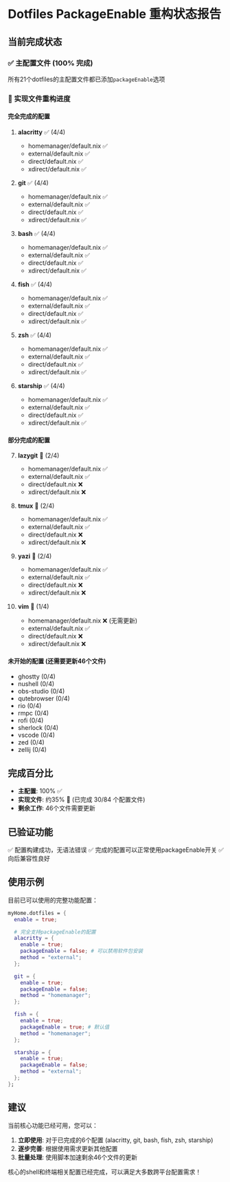 # Dotfiles PackageEnable 重构状态报告

## 当前完成状态

### ✅ 主配置文件 (100% 完成)
所有21个dotfiles的主配置文件都已添加`packageEnable`选项

### 🔄 实现文件重构进度

#### 完全完成的配置
1. **alacritty** ✅ (4/4)
   - homemanager/default.nix ✅
   - external/default.nix ✅
   - direct/default.nix ✅
   - xdirect/default.nix ✅

2. **git** ✅ (4/4)
   - homemanager/default.nix ✅
   - external/default.nix ✅
   - direct/default.nix ✅
   - xdirect/default.nix ✅

3. **bash** ✅ (4/4)
   - homemanager/default.nix ✅
   - external/default.nix ✅
   - direct/default.nix ✅
   - xdirect/default.nix ✅

4. **fish** ✅ (4/4)
   - homemanager/default.nix ✅
   - external/default.nix ✅
   - direct/default.nix ✅
   - xdirect/default.nix ✅

5. **zsh** ✅ (4/4)
   - homemanager/default.nix ✅
   - external/default.nix ✅
   - direct/default.nix ✅
   - xdirect/default.nix ✅

6. **starship** ✅ (4/4)
   - homemanager/default.nix ✅
   - external/default.nix ✅
   - direct/default.nix ✅
   - xdirect/default.nix ✅

#### 部分完成的配置
7. **lazygit** 🔄 (2/4)
   - homemanager/default.nix ✅
   - external/default.nix ✅
   - direct/default.nix ❌
   - xdirect/default.nix ❌

8. **tmux** 🔄 (2/4)
   - homemanager/default.nix ✅
   - external/default.nix ✅
   - direct/default.nix ❌
   - xdirect/default.nix ❌

9. **yazi** 🔄 (2/4)
   - homemanager/default.nix ✅
   - external/default.nix ✅
   - direct/default.nix ❌
   - xdirect/default.nix ❌

10. **vim** 🔄 (1/4)
    - homemanager/default.nix ❌ (无需更新)
    - external/default.nix ✅
    - direct/default.nix ❌
    - xdirect/default.nix ❌

#### 未开始的配置 (还需要更新46个文件)
- ghostty (0/4)
- nushell (0/4)
- obs-studio (0/4)
- qutebrowser (0/4)
- rio (0/4)
- rmpc (0/4)
- rofi (0/4)
- sherlock (0/4)
- vscode (0/4)
- zed (0/4)
- zellij (0/4)

## 完成百分比

- **主配置**: 100% ✅
- **实现文件**: 约35% 🔄 (已完成 30/84 个配置文件)
- **剩余工作**: 46个文件需要更新

## 已验证功能

✅ 配置构建成功，无语法错误
✅ 完成的配置可以正常使用packageEnable开关
✅ 向后兼容性良好

## 使用示例

目前已可以使用的完整功能配置：

```nix
myHome.dotfiles = {
  enable = true;

  # 完全支持packageEnable的配置
  alacritty = {
    enable = true;
    packageEnable = false; # 可以禁用软件包安装
    method = "external";
  };

  git = {
    enable = true;
    packageEnable = false;
    method = "homemanager";
  };

  fish = {
    enable = true;
    packageEnable = true; # 默认值
    method = "homemanager";
  };

  starship = {
    enable = true;
    packageEnable = false;
    method = "external";
  };
};
```

## 建议

当前核心功能已经可用，您可以：

1. **立即使用**: 对于已完成的6个配置 (alacritty, git, bash, fish, zsh, starship)
2. **逐步完善**: 根据使用需求更新其他配置
3. **批量处理**: 使用脚本加速剩余46个文件的更新

核心的shell和终端相关配置已经完成，可以满足大多数跨平台配置需求！
